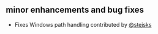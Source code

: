 ## minor enhancements and bug fixes

- Fixes Windows path handling contributed by [@stejsks][@stejsks]

  [@stejsks]: https://github.com/stejsks
